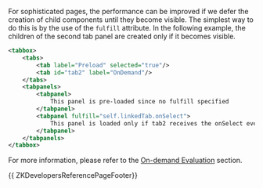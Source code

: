 For sophisticated pages, the performance can be improved if we defer the
creation of child components until they become visible. The simplest way
to do this is by the use of the `fulfill` attribute. In the following
example, the children of the second tab panel are created only if it
becomes visible.

```xml
<tabbox>
    <tabs>
        <tab label="Preload" selected="true"/>
        <tab id="tab2" label="OnDemand"/>
    </tabs>
    <tabpanels>
        <tabpanel>
            This panel is pre-loaded since no fulfill specified
        </tabpanel>
        <tabpanel fulfill="self.linkedTab.onSelect">
            This panel is loaded only if tab2 receives the onSelect event
        </tabpanel>
    </tabpanels>
</tabbox>
```

For more information, please refer to the [On-demand Evaluation]({{site.baseurl}}/zk_dev_ref/ui_composing/on-demand_evaluation)
section.

{{ ZKDevelopersReferencePageFooter}}
